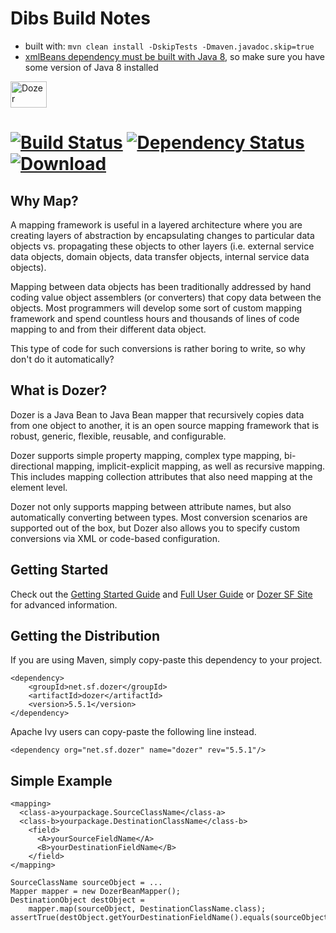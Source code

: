 # Dibs Build Notes

* built with: `mvn clean install -DskipTests -Dmaven.javadoc.skip=true`
* [xmlBeans dependency must be built with Java 8](https://github.com/ethercis/openehr-java-libs/issues/1), so make sure you have some version of Java 8 installed

<a href="http://dozer.sf.net"><img src="http://dozer.sourceforge.net/images/dozer.png" alt="Dozer" width="58" height="42"></a>

[![Build Status](https://api.travis-ci.org/DozerMapper/dozer.png)](https://travis-ci.org/DozerMapper/dozer)
[![Dependency Status](https://www.versioneye.com/user/projects/5325a858ec137554460002e1/badge.png)](https://www.versioneye.com/user/projects/5325a858ec137554460002e1)
[ ![Download](https://api.bintray.com/packages/buzdin/dozer-mapper/dozer/images/download.png) ](https://bintray.com/buzdin/dozer-mapper/dozer/_latestVersion)
================================


Why Map?
--------------------------------
A mapping framework is useful in a layered architecture where you are creating layers of abstraction by encapsulating changes to particular data objects vs. propagating these objects to other layers (i.e. external service data objects, domain objects, data transfer objects, internal service data objects).

Mapping between data objects has been traditionally addressed by hand coding value object assemblers (or converters) that copy data between the objects. Most programmers will develop some sort of custom mapping framework and spend countless hours and thousands of lines of code mapping to and from their different data object.

This type of code for such conversions is rather boring to write, so why don't do it automatically?


What is Dozer?
--------------------------------
Dozer is a Java Bean to Java Bean mapper that recursively copies data from one object to another, it is an open source mapping framework that is robust, generic, flexible, reusable, and configurable.

Dozer supports simple property mapping, complex type mapping, bi-directional mapping, implicit-explicit mapping, as well as recursive mapping. This includes mapping collection attributes that also need mapping at the element level.

Dozer not only supports mapping between attribute names, but also automatically converting between types. Most conversion scenarios are supported out of the box, but Dozer also allows you to specify custom conversions via XML or code-based configuration.


Getting Started
--------------------------------
Check out the [Getting Started Guide](http://dozer.sf.net/documentation/gettingstarted.html) and [Full User Guide](http://dozer.sf.net/dozer-user-guide.pdf) or [Dozer SF Site](http://dozer.sf.net) for advanced information.


Getting the Distribution
--------------------------------
If you are using Maven, simply copy-paste this dependency to your project.

    <dependency>
        <groupId>net.sf.dozer</groupId>
        <artifactId>dozer</artifactId>
        <version>5.5.1</version>
    </dependency>

Apache Ivy users can copy-paste the following line instead.

    <dependency org="net.sf.dozer" name="dozer" rev="5.5.1"/>

Simple Example
--------------------------------
    <mapping>
      <class-a>yourpackage.SourceClassName</class-a>
      <class-b>yourpackage.DestinationClassName</class-b>
        <field>
          <A>yourSourceFieldName</A>
          <B>yourDestinationFieldName</B>
        </field>
    </mapping>

    SourceClassName sourceObject = ...
    Mapper mapper = new DozerBeanMapper();
    DestinationObject destObject =
        mapper.map(sourceObject, DestinationClassName.class);
    assertTrue(destObject.getYourDestinationFieldName().equals(sourceObject.getYourSourceFieldName));
